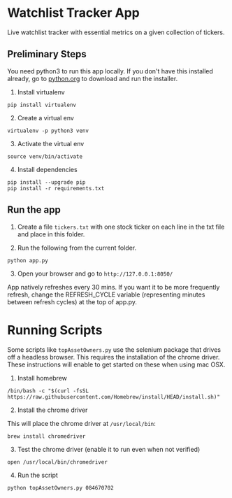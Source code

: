 # Watchlist Tracker App

Live watchlist tracker with essential metrics on a given collection of tickers.

## Preliminary Steps

You need python3 to run this app locally. If you don't have this installed already, go to [python.org](https://www.python.org/downloads/macos/) to download and run the installer. 

1. Install virtualenv

```
pip install virtualenv
```

2. Create a virtual env

```
virtualenv -p python3 venv
```

3. Activate the virtual env

```
source venv/bin/activate
```

4. Install dependencies

```
pip install --upgrade pip
pip install -r requirements.txt
```

## Run the app

1. Create a file `tickers.txt` with one stock ticker on each line in the txt file and place in this folder.

2. Run the following from the current folder.
```
python app.py
```

3. Open your browser and go to `http://127.0.0.1:8050/`

App natively refreshes every 30 mins. If you want it to be more frequently refresh, change the REFRESH_CYCLE variable (representing minutes between refresh cycles) at the top of app.py.


# Running Scripts

Some scripts like `topAssetOwners.py` use the selenium package that drives off a headless browser. This requires the installation of the chrome driver. These instructions will enable to get started on these when using mac OSX.

1. Install homebrew

```
/bin/bash -c "$(curl -fsSL https://raw.githubusercontent.com/Homebrew/install/HEAD/install.sh)"
```

2. Install the chrome driver

This will place the chrome driver at `/usr/local/bin`:

```
brew install chromedriver
```
3. Test the chrome driver (enable it to run even when not verified)

```
open /usr/local/bin/chromedriver
```

4. Run the script

```
python topAssetOwners.py 084670702
```



